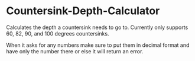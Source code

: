 # Countersink-Depth-Calculator
Calculates the depth a countersink needs to go to.
Currently only supports 60, 82, 90, and 100 degrees countersinks. 

When it asks for any numbers make sure to put them in decimal format and have only the number there or else it will return an error.
